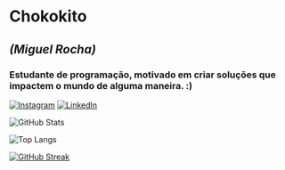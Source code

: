 # **Chokokito**

## _(Miguel Rocha)_

### Estudante de programação, motivado em criar soluções que impactem o mundo de alguma maneira. :)

[![Instagram](https://img.shields.io/badge/-Instagram-%23E4405F?style=for-the-badge&logo=instagram&logoColor=white)](https://www.instagram.com/miguelferocha/) [![LinkedIn](https://img.shields.io/badge/LinkedIn-0077B5?style=for-the-badge&logo=linkedin&logoColor=white)](https://www.linkedin.com/in/miguel-fernando-rocha-a9431a288/)

![GitHub Stats](https://github-readme-stats.vercel.app/api?username=chokokito&theme=holi&show_icons=true)

![Top Langs](https://github-readme-stats-git-masterrstaa-rickstaa.vercel.app/api/top-langs/?username=chokokito&theme=holi)

[![GitHub Streak](https://streak-stats.demolab.com?user=Chokokito&theme=holi-theme&locale=pt_BR)](https://git.io/streak-stats)
